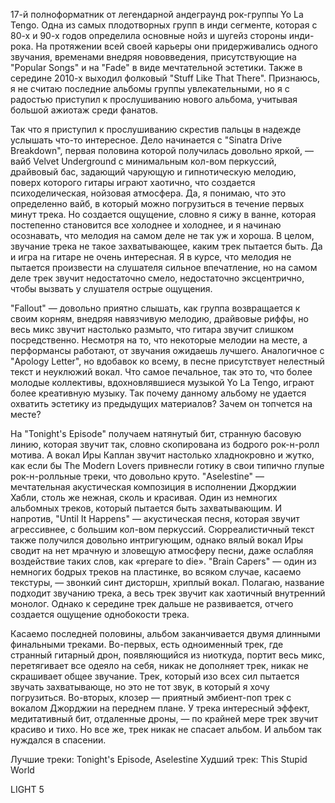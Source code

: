 17-й полноформатник от легендарной андеграунд рок-группы Yo La Tengo. Одна из самых плодотворных групп в инди сегменте, которая с 80-х и 90-х годов определила основные нойз и шугейз стороны инди-рока. На протяжении всей своей карьеры они придерживались одного звучания, временами внедряя нововведения, присутствующие на "Popular Songs" и на "Fade" в виде мечтательной эстетики. Также в середине 2010-х выходил фолковый "Stuff Like That There". Признаюсь, я не считаю последние альбомы группы увлекательными, но я с радостью приступил к прослушиванию нового альбома, учитывая большой ажиотаж среди фанатов.

Так что я приступил к прослушиванию скрестив пальцы в надежде услышать что-то интересное. Дело начинается с "Sinatra Drive Breakdown", первая половина которой получилась довольно яркой, — вайб Velvet Underground с минимальным кол-вом перкуссий, драйвовый бас, задающий чарующую и гипнотическую мелодию, поверх которого гитары играют хаотично, что создается психоделическая, нойзовая атмосфера. Да, я понимаю, что это определенно вайб, в который можно погрузиться в течение первых минут трека. Но создается ощущение, словно я сижу в ванне, которая постепенно становится все холоднее и холоднее, и я начинаю осознавать, что мелодия на самом деле не так уж и хороша. В целом, звучание трека не такое захватывающее, каким трек пытается быть. Да и игра на гитаре не очень интересная. Я в курсе, что мелодия не пытается произвести на слушателя сильное впечатление, но на самом деле трек звучит недостаточно смело, недостаточно эксцентрично, чтобы вызвать у слушателя острые ощущения.

"Fallout" — довольно приятно слышать, как группа возвращается к своим корням, внедряя навязчивую мелодию, драйвовые риффы, но весь микс звучит настолько размыто, что гитара звучит слишком посредственно. Несмотря на то, что некоторые мелодии на месте, а перформансы работают, от звучания ожидаешь лучшего. Аналогичное с "Apology Letter", но вдобавок ко всему, в песне присутствует нелестный текст и неуклюжий вокал. Что самое печальное, так это то, что более молодые коллективы, вдохновлявшиеся музыкой Yo La Tengo, играют более креативную музыку. Так почему данному альбому не удается охватить эстетику из предыдущих материалов? Зачем он топчется на месте?

На "Tonight's Episode" получаем натянутый бит, странную басовую линию, которая звучит так, словно скопирована из бодрого рок-н-ролл мотива. А вокал Иры Каплан звучит настолько хладнокровно и жутко, как если бы The Modern Lovers привнесли готику в свои типично глупые рок-н-ролльные треки, что довольно круто. "Aselestine" — мечтательная акустическая композиция в исполнении Джорджии Хабли, столь же нежная, сколь и красивая. Один из немногих альбомных треков, который пытается быть захватывающим. И напротив, "Until It Happens" — акустическая песня, которая звучит агрессивнее, с большим кол-вом перкуссий. Сюрреалистичный текст также получился довольно интригующим, однако вялый вокал Иры сводит на нет мрачную и зловещую атмосферу песни, даже ослабляя воздействие таких слов, как «prepare to die». "Brain Capers" — один из немногих бодрых треков на пластинке, во всяком случае, касаемо текстуры, — звонкий синт дисторшн, хриплый вокал. Полагаю, название подходит звучанию трека, а весь трек звучит как хаотичный внутренний монолог. Однако к середине трек дальше не развивается, отчего создается ощущение однобокости трека.

Касаемо последней половины, альбом заканчивается двумя длинными финальными треками. Во-первых, есть одноименный трек, где странный гитарный дрон, появляющийся из ниоткуда, портит весь микс, перетягивает все одеяло на себя, никак не дополняет трек, никак не скрашивает общее звучание. Трек, который изо всех сил пытается звучать захватывающе, но это не тот звук, в который я хочу погрузиться. Во-вторых, клозер — приятный эмбиент-поп трек с вокалом Джорджии на переднем плане. У трека интересный эффект, медитативный бит, отдаленные дроны, — по крайней мере трек звучит красиво и тихо. Но все же, трек никак не спасает альбом. И альбом так нуждался в спасении.

Лучшие треки: Tonight's Episode, Aselestine
Худший трек: This Stupid World

LIGHT 5
